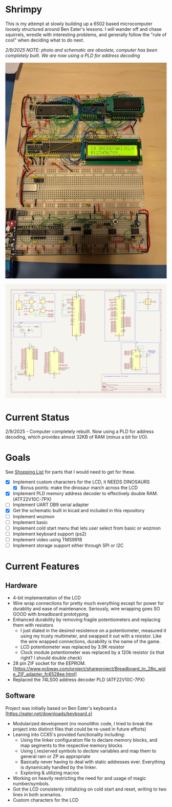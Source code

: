 # Shrimpy
This is my attempt at slowly building up a 6502 based microcomputer loosely structured around Ben Eater's lessons. I will wander off and chase squirrels, wrestle with interesting problems, and generally follow the "rule of cool" when deciding what to do next.

*2/9/2025 NOTE: photo and schematic are obsolete, computer has been completely built. We are now using a PLD for address decoding*

![Image of build](build_photo.png)

![schematic](schematics/shrimpy.png)


# Current Status
2/9/2025 - Computer completely rebuilt. Now using a PLD for address decoding, which provides almost 32KB of RAM (minus a bit for I/O).

# Goals
See [Shopping List](shopping_list.md) for parts that I would need to get for these.
- [x] Implement custom characters for the LCD, it NEEDS DINOSAURS
  - [x] Bonus points: make the dinosaur march across the LCD
- [X] Implement PLD memory address decoder to effectively double RAM. (ATF22V10C-7PX)
- [ ] Implement UART DB9 serial adapter
- [x] Get the schematic built in kicad and included in this repository
- [ ] Implement wozmon
- [ ] Implement basic
- [ ] Implement cold start menu that lets user select from basic or wozmon
- [ ] Implement keyboard support (ps2)
- [ ] Implement video using TMS9918
- [ ] Implement storage support either through SPI or I2C

# Current Features
## Hardware
* 4-bit implementation of the LCD
* Wire wrap connections for pretty much everything except for power for durablity and ease of maintenance. Seriously, wire wrapping goes SO GOOD with breadboard prototyping.
* Enhanced durability by removing fragile potentiometers and replacing them with resistors
  * I just dialed in the desired resistence on a potentiometer, measured it using my trusty multimeter, and swapped it out with a resistor. Like the wire wrapped connections, durability is the name of the game.
  * LCD potentiometer was replaced by 3.9K resistor
  * Clock module potentiometer was replaced by a 120k resistor (is that right? I should double check)
* 28 pin ZIF socket for the EEPROM. [https://www.pcbway.com/project/shareproject/Breadboard_to_28p_wide_ZIF_adapter_fc6528ee.html]
* Replaced the 74LS00 address decoder PLD (ATF22V10C-7PX)
## Software
Project was initially based on Ben Eater's keyboard.s [https://eater.net/downloads/keyboard.s]
* Modularized development (no monolithic code, I tried to break the project into distinct files that could be re-used in future efforts)
* Leaning into CC65's provided functionality including:
  * Using the linker configuration file to declare memory blocks, and map segments to the respective memory blocks
  * Using (.res)erved symbols to _declare_ variables and map them to general ram or ZP as appropriate
  * Basically never having to deal with static addresses ever. Everything is dynamically handled by the linker.
  * Exploring & utilizing macros
* Working on heavily restricting the need for and usage of magic number/symbols.
* Got the LCD consistenly initializing on cold start and reset, writing to two lines in both scenarios.
* Custom characters for the LCD
